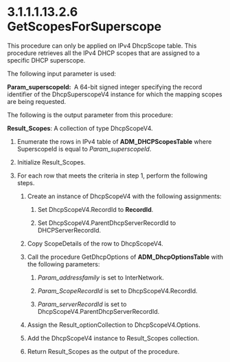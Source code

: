 <html dir="LTR" xmlns:mshelp="http://msdn.microsoft.com/mshelp" xmlns:ddue="http://ddue.schemas.microsoft.com/authoring/2003/5" xmlns:xlink="http://www.w3.org/1999/xlink" xmlns:tool="http://www.microsoft.com/tooltip">
 <body>
 <div id="header">
 <h1 class="heading">3.1.1.1.13.2.6 GetScopesForSuperscope</h1>
 </div>
 <div id="mainSection">
 <div id="mainBody">
 <div id="allHistory" class="saveHistory"></div>
 <div id="sectionSection0" class="section" name="collapseableSection">
 

<p>This procedure can only be applied on IPv4 DhcpScope table.
This procedure retrieves all the IPv4 DHCP scopes that are assigned to a
specific DHCP superscope.</p>

<p>The following input parameter is used:</p>

<p><b>Param_superscopeId: </b> A 64-bit signed integer
specifying the record identifier of the DhcpSuperscopeV4 instance for which the
mapping scopes are being requested.</p>

<p>The following is the output parameter from this procedure:</p>

<p><b>Result_Scopes</b>: A collection of type
DhcpScopeV4.</p>

<ol><li><p><span> </span>Enumerate the
rows in IPv4 table of <b>ADM_DHCPScopesTable</b> where SuperscopeId is equal to
<i>Param_superscopeId</i>.</p>

</li><li><p><span> </span>Initialize
Result_Scopes.</p>

</li><li><p><span> </span>For each row
that meets the criteria in step 1, perform the following steps.</p>

<ol><li><p><span> 
</span>Create an instance of DhcpScopeV4 with the following assignments:</p>

<ol><li><p><span> </span>Set
DhcpScopeV4.RecordId to <b>RecordId</b>.</p>

</li><li><p><span> </span>Set
DhcpScopeV4.ParentDhcpServerRecordId to DHCPServerRecordId.</p>

</li></ol></li><li><p><span> 
</span>Copy ScopeDetails of the row to DhcpScopeV4.</p>

</li><li><p><span> 
</span>Call the procedure GetDhcpOptions of <b>ADM_DhcpOptionsTable</b> with
the following parameters:</p>

<ol><li><p><span> </span><i>Param_addressfamily</i>
is set to InterNetwork.</p>

</li><li><p><span> </span><i>Param_ScopeRecordId</i>
is set to DhcpScopeV4.RecordId.</p>

</li><li><p><span> </span><i>Param_serverRecordId</i>
is set to DhcpScopeV4.ParentDhcpServerRecordId.</p>

</li></ol></li><li><p><span> 
</span>Assign the Result_optionCollection to DhcpScopeV4.Options.</p>

</li><li><p><span> 
</span>Add the DhcpScopeV4 instance to Result_Scopes collection.</p>

</li><li><p><span> 
</span>Return Result_Scopes as the output of the procedure.</p>

</li></ol></li></ol>
 </div>
 </div>
 </div>
 </body>
</html>